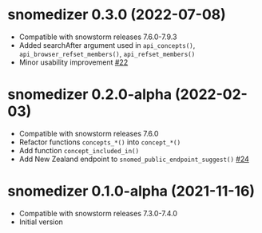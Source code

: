 
# snomedizer 0.3.0 (2022-07-08)

* Compatible with snowstorm releases 7.6.0-7.9.3
* Added searchAfter argument used in `api_concepts()`, `api_browser_refset_members()`, `api_refset_members()`
* Minor usability improvement [#22](https://github.com/ramses-antibiotics/snomedizer/issues/22)

# snomedizer 0.2.0-alpha (2022-02-03)

* Compatible with snowstorm releases 7.6.0
* Refactor functions `concepts_*()` into `concept_*()`
* Add function `concept_included_in()`
* Add New Zealand endpoint to `snomed_public_endpoint_suggest()` [#24](https://github.com/ramses-antibiotics/snomedizer/issues/24)

# snomedizer 0.1.0-alpha (2021-11-16)

* Compatible with snowstorm releases 7.3.0-7.4.0
* Initial version
